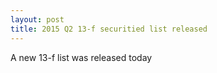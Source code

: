 ```yaml
---
layout: post
title: 2015 Q2 13-f securitied list released
---
```

A new 13-f list was released today

    